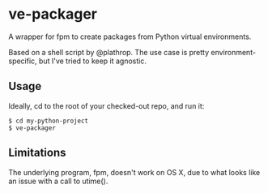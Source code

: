 # ve-packager
A wrapper for fpm to create packages from Python virtual environments.

Based on a shell script by @plathrop. The use case is pretty environment-specific, but I've tried to keep it agnostic.

## Usage

Ideally, cd to the root of your checked-out repo, and run it:

    $ cd my-python-project
    $ ve-packager

## Limitations

The underlying program, fpm, doesn't work on OS X, due to what looks like an issue with a call to utime().
